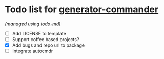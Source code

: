 # Todo list for [generator-commander](https://github.com/Hypercubed/generator-commander)

_(managed using [todo-md](https://github.com/Hypercubed/todo-md))_

- [ ] Add LICENSE to template
- [ ] Support coffee based projects?
- [x] Add bugs and repo url to package
- [ ] Integrate autocmdr